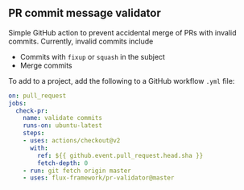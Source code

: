 ## PR commit message validator

Simple GitHub action to prevent accidental merge of PRs with
invalid commits. Currently, invalid commits include

 * Commits with `fixup` or `squash` in the subject
 * Merge commits

To add to a project, add the following to a GitHub workflow `.yml` file:

```yaml
on: pull_request
jobs:
  check-pr:
    name: validate commits
    runs-on: ubuntu-latest
    steps:
    - uses: actions/checkout@v2
      with:
        ref: ${{ github.event.pull_request.head.sha }}
        fetch-depth: 0
    - run: git fetch origin master
    - uses: flux-framework/pr-validator@master
```
